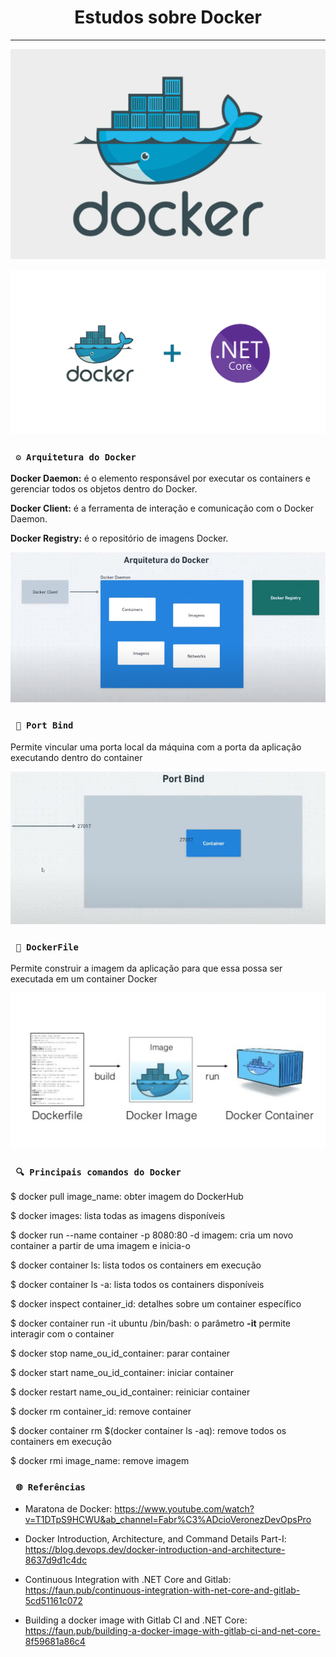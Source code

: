 <h1 align="center"><strong>Estudos sobre Docker</strong></h1>

<hr/>

<p align="center">
    <img src="/Img/docker.png" alt="Docker image" title="Docker">
</p> 

<p align="center">
    <img src="/Img/docker_and_aspnetcore.png" alt="Docker e ASP.NET Core" title="TrueLove">
</p> 

### ` ⚙ Arquitetura do Docker`
<p><strong>Docker Daemon:</strong> é o elemento responsável por executar os containers e gerenciar todos os objetos dentro do Docker.</p>

<p><strong>Docker Client:</strong> é a ferramenta de interação e comunicação com o Docker Daemon.</p>

<p><strong>Docker Registry:</strong> é o repositório de imagens Docker.</p>

<p align="center">
    <img src="/Img/arquitetura-docker.png" alt="Arquitetura Docker" title="Arquitetura Docker">
</p> 

### ` 🚪 Port Bind`
<p>Permite vincular uma porta local da máquina com a porta da aplicação executando dentro do container</p>

<p align="center">
    <img src="/Img/port-bind.png" alt="Port Bind" title="Port Bind">
</p> 

### ` 📄 DockerFile`
<p>Permite construir a imagem da aplicação para que essa possa ser executada em um container Docker</p>

<p align="center">
    <img src="/Img/dockerfile.png" alt="DockerFile" title="DockerFile">
</p> 

### ` 🔍 Principais comandos do Docker`
<p>$ docker pull image_name: obter imagem do DockerHub</p>

<p>$ docker images: lista todas as imagens disponíveis</p>

<p>$ docker run --name container -p 8080:80 -d imagem: cria um novo container a partir de uma imagem e inicia-o</p>

<p>$ docker container ls: lista todos os containers em execução</p>

<p>$ docker container ls -a: lista todos os containers disponíveis</p>

<p>$ docker inspect container_id: detalhes sobre um container específico</p>

<p>$ docker container run -it ubuntu /bin/bash: o parâmetro <strong>-it</strong> permite interagir com o container</p>

<p>$ docker stop name_ou_id_container: parar container</p>

<p>$ docker start name_ou_id_container: iniciar container</p>

<p>$ docker restart name_ou_id_container: reiniciar container</p>

<p>$ docker rm container_id: remove container</p>

<p>$ docker container rm $(docker container ls -aq): remove todos os containers em execução</p>

<p>$ docker rmi image_name: remove imagem</p>

### ` 🌐 Referências`
- Maratona de Docker: https://www.youtube.com/watch?v=T1DTpS9HCWU&ab_channel=Fabr%C3%ADcioVeronezDevOpsPro

- Docker Introduction, Architecture, and Command Details Part-I: https://blog.devops.dev/docker-introduction-and-architecture-8637d9d1c4dc

- Continuous Integration with .NET Core and Gitlab: https://faun.pub/continuous-integration-with-net-core-and-gitlab-5cd51161c072

- Building a docker image with Gitlab CI and .NET Core: https://faun.pub/building-a-docker-image-with-gitlab-ci-and-net-core-8f59681a86c4
